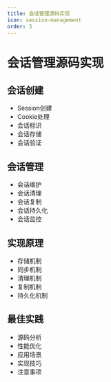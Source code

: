 ```yaml
---
title: 会话管理源码实现
icon: session-management
order: 3
---
```


# 会话管理源码实现

## 会话创建
- Session创建
- Cookie处理
- 会话标识
- 会话存储
- 会话验证

## 会话管理
- 会话维护
- 会话清理
- 会话复制
- 会话持久化
- 会话监控

## 实现原理
- 存储机制
- 同步机制
- 清理机制
- 复制机制
- 持久化机制

## 最佳实践
- 源码分析
- 性能优化
- 应用场景
- 实现技巧
- 注意事项
